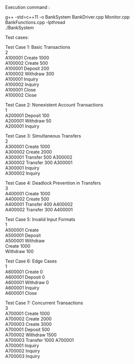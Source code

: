 Execution command : 

g++ -std=c++11 -o BankSystem BankDriver.cpp Monitor.cpp BankFunctions.cpp -lpthread  
./BankSystem  
  
  
Test cases:  
  
Test Case 1: Basic Transactions  
2  
A100001 Create 1000  
A100002 Create 500  
A100001 Deposit 200  
A100002 Withdraw 300  
A100001 Inquiry  
A100002 Inquiry  
A100001 Close  
A100002 Close  
  
  
Test Case 2: Nonexistent Account Transactions  
1  
A200001 Deposit 100  
A200001 Withdraw 50  
A200001 Inquiry  
  
  
Test Case 3: Simultaneous Transfers  
2  
A300001 Create 1000  
A300002 Create 2000  
A300001 Transfer 500 A300002  
A300002 Transfer 300 A300001  
A300001 Inquiry  
A300002 Inquiry  
  
  
Test Case 4: Deadlock Prevention in Transfers  
3  
A400001 Create 1000  
A400002 Create 500  
A400001 Transfer 400 A400002  
A400002 Transfer 300 A400001  
  
Test Case 5: Invalid Input Formats  
1  
A500001 Create  
A500001 Deposit  
A500001 Withdraw  
Create 1000  
Withdraw 100  
  
  
Test Case 6: Edge Cases  
1  
A600001 Create 0  
A600001 Deposit 0  
A600001 Withdraw 0  
A600001 Inquiry  
A600001 Close  
  
  
Test Case 7: Concurrent Transactions  
3  
A700001 Create 1000  
A700002 Create 2000  
A700003 Create 3000  
A700001 Deposit 500  
A700002 Withdraw 1500  
A700003 Transfer 1000 A700001  
A700001 Inquiry  
A700002 Inquiry  
A700003 Inquiry  
  
